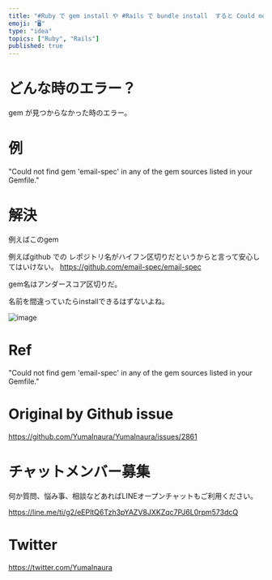 ```yaml
---
title: "#Ruby で gem install や #Rails で bundle install  すると Could not find xxx "
emoji: "🖥"
type: "idea"
topics: ["Ruby", "Rails"]
published: true
---
```


# どんな時のエラー？

gem が見つからなかった時のエラー。

# 例


"Could not find gem 'email-spec' in any of the gem sources listed in your Gemfile."

# 解決

例えばこのgem

例えばgithub での レポジトリ名がハイフン区切りだというからと言って安心してはいけない。
https://github.com/email-spec/email-spec

gem名はアンダースコア区切りだ。

名前を間違っていたらinstallできるはずないよね。

![image](https://user-images.githubusercontent.com/13635059/71307699-697eb680-2435-11ea-8fdd-50e7562939a8.png)

# Ref


"Could not find gem 'email-spec' in any of the gem sources listed in your Gemfile."


# Original by Github issue

https://github.com/YumaInaura/YumaInaura/issues/2861








<!-- Update From Qiita API -->

# チャットメンバー募集


何か質問、悩み事、相談などあればLINEオープンチャットもご利用ください。

https://line.me/ti/g2/eEPltQ6Tzh3pYAZV8JXKZqc7PJ6L0rpm573dcQ





# Twitter


https://twitter.com/YumaInaura


<!-- Update From Qiita API -->


